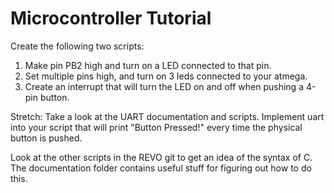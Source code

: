 Microcontroller Tutorial
========================

Create the following two scripts:

1. Make pin PB2 high and turn on a LED connected to that pin.
2. Set multiple pins high, and turn on 3 leds connected to your atmega.
2. Create an interrupt that will turn the LED on and off when pushing a 4-pin button.

Stretch:
Take a look at the UART documentation and scripts. Implement uart into your script that will print "Button Pressed!" every time the physical button is pushed.

Look at the other scripts in the REVO git to get an idea of the syntax of C.
The documentation folder contains useful stuff for figuring out how to do this.
